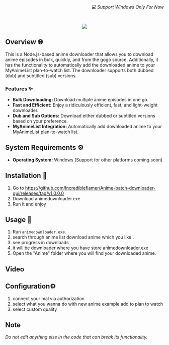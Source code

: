 <h6 align="right">💻 Support Windows Only For Now</h6>
<h1 align="center">
  <img src="https://capsule-render.vercel.app/api?type=soft&fontColor=703ee5&text=Anime-batch-downloader-gui&height=150&fontSize=40&desc=Ridiculously%20efficient,%20fast%20and%20light-weight.&descAlignY=75&descAlign=50&color=00000000&animation=twinkling">
</h1>

## Overview 🌐

This is a Node.js-based anime downloader that allows you to download anime episodes in bulk, quickly, and from the gogo source. Additionally, it has the functionality to automatically add the downloaded anime to your MyAnimeList plan-to-watch list. The downloader supports both dubbed (dub) and subtitled (sub) versions.

### Features ✨

- **Bulk Downloading:** Download multiple anime episodes in one go.
- **Fast and Efficient:** Enjoy a ridiculously efficient, fast, and light-weight downloader.
- **Dub and Sub Options:** Download either dubbed or subtitled versions based on your preference.
- **MyAnimeList Integration:** Automatically add downloaded anime to your MyAnimeList plan-to-watch list.

## System Requirements ⚙️

- **Operating System:** Windows (Support for other platforms coming soon)

## Installation 🚀

1. Go to https://github.com/Incredibleflamer/Anime-batch-downloader-gui/releases/tag/v1.0.0.0
2. Download animedownloader.exe
3. Run it and enjoy

## Usage 📘

1. Run `animedownloader.exe`.
2. search through anime list download anime which you like..
3. see progress in downloads
4. it will be downloader where you have store animedownloader.exe 
5. Open the "Anime" folder where you will find your downloaded anime.

## Video

## Configuration⚙️ 
1. connect your mal via authorization
2. select what you wanna do with new anime example add to plan to watch
3. select custom quality

## Note
*Do not edit anything else in the code that can break its functionality.*
